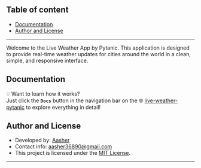 ## Table of content
- [Documentation](#documentation)
- [Author and License](#author-and-license)
___
Welcome to the Live Weather App by Pytanic. This application is designed to provide real-time weather updates for cities around the world in a clean, simple, and responsive interface.
## Documentation
💡 Want to learn how it works?  
Just click the **`Docs`** button in the navigation bar on the 🌐 [live-weather-pytanic](https://aasher-3689.github.io/live-weather-pytanic/) to explore everything in detail!
## Author and License
- Developed by: [Aasher](https://github.com/Aasher-3689/)
- Contact info: aasher36890@gmail.com
- This project is licensed under the [MIT License](https://opensource.org/license/MIT/).
___
